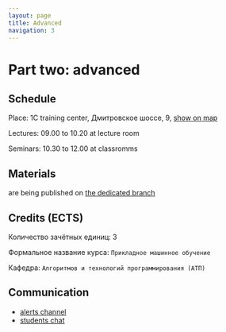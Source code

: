 ```yaml
---
layout: page
title: Advanced
navigation: 3
---
```


# Part two: advanced

## Schedule

Place:
1C training center, 
Дмитровское шоссе, 9, [show on map](https://yandex.ru/maps/-/CGWnfBNd)

Lectures: 09.00 to 10.20 at lecture room

Seminars: 10.30 to 12.00 at classromms

## Materials

are being published on [the dedicated branch](https://github.com/ml-mipt/ml-mipt/tree/advanced)

## Credits (ECTS)

Количество зачётных единиц: 3

Формальное название курса: `Прикладное машинное обучение`

Кафедра: `Алгоритмов и технологий программирования (АТП)`

## Communication

* [alerts channel](https://t.me/joinchat/AAAAAFXL9Iol02HTHWBIBQ)
* [students chat](http://bit.ly/ml_chat_19)
